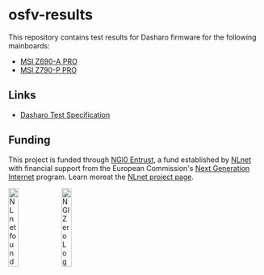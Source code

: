 # osfv-results

This repository contains test results for Dasharo firmware for the following
mainboards:

- [MSI Z690-A PRO](./boards/msi/ms7d25)
- [MSI Z790-P PRO](./boards/msi/ms7e06)

## Links

- [Dasharo Test Specification](https://docs.dasharo.com/unified-test-documentation/overview/)

## Funding

This project is funded through [NGI0 Entrust](https://nlnet.nl/entrust), a fund
established by [NLnet](https://nlnet.nl) with financial support from the
European Commission's [Next Generation Internet](https://ngi.eu) program. Learn
moreat the [NLnet project page](https://nlnet.nl/RaptorLakeDesktop).

[<img src="https://nlnet.nl/logo/banner.png" alt="NLnet foundation logo" width="20%" />](https://nlnet.nl)
[<img src="https://nlnet.nl/image/logos/NGI0_tag.svg" alt="NGI Zero Logo" width="20%" />](https://nlnet.nl/entrust)
